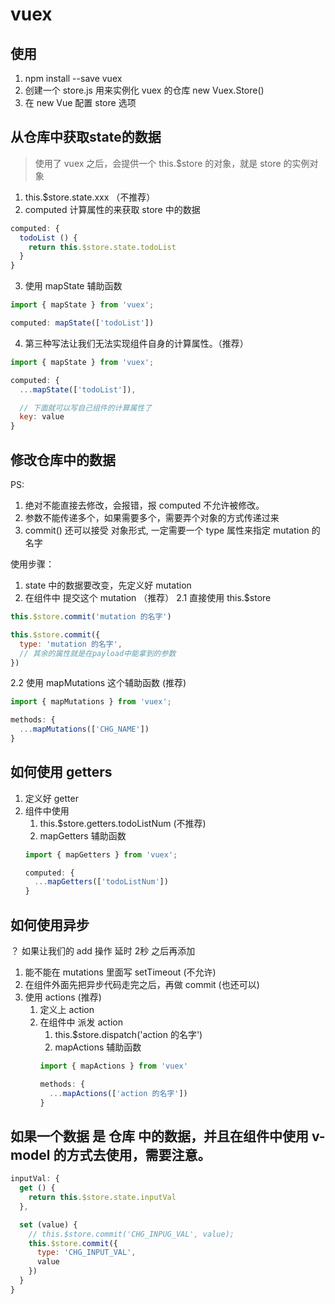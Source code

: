 # vuex

## 使用

1. npm install --save vuex
2. 创建一个 store.js 用来实例化 vuex 的仓库  new Vuex.Store()
3. 在 new Vue 配置 store 选项

## 从仓库中获取state的数据

> 使用了 vuex 之后，会提供一个 this.$store 的对象，就是 store 的实例对象

1. this.$store.state.xxx （不推荐）
2. computed 计算属性的来获取 store 中的数据
  ```js
  computed: {
    todoList () {
      return this.$store.state.todoList
    }
  }
  ```
3. 使用 mapState 辅助函数
  ```js
  import { mapState } from 'vuex';

  computed: mapState(['todoList'])
  ```
4. 第三种写法让我们无法实现组件自身的计算属性。（推荐）
  ```js
  import { mapState } from 'vuex';

  computed: {
    ...mapState(['todoList']),

    // 下面就可以写自己组件的计算属性了
    key: value
  }
  ```

## 修改仓库中的数据

PS:
1. 绝对不能直接去修改，会报错，报 computed 不允许被修改。
2. 参数不能传递多个，如果需要多个，需要弄个对象的方式传递过来
3. commit() 还可以接受 对象形式, 一定需要一个 type 属性来指定 mutation 的名字

使用步骤：
1. state 中的数据要改变，先定义好 mutation
2. 在组件中 提交这个 mutation （推荐）
  2.1 直接使用 this.$store
  ```js
  this.$store.commit('mutation 的名字')

  this.$store.commit({
    type: 'mutation 的名字',
    // 其余的属性就是在payload中能拿到的参数
  })
  ```
  2.2 使用 mapMutations 这个辅助函数  (推荐)
  ```js
  import { mapMutations } from 'vuex';

  methods: {
    ...mapMutations(['CHG_NAME'])
  }
  ```

## 如何使用 getters

1. 定义好 getter
2. 组件中使用
   1. this.$store.getters.todoListNum  (不推荐)
   2. mapGetters 辅助函数
   ```js
   import { mapGetters } from 'vuex';

   computed: {
     ...mapGetters(['todoListNum'])
   }
   ```

## 如何使用异步

？ 如果让我们的 add 操作 延时 2秒 之后再添加

1. 能不能在 mutations 里面写 setTimeout (不允许)
2. 在组件外面先把异步代码走完之后，再做 commit (也还可以)
3. 使用 actions (推荐)
   1. 定义上 action
   2. 在组件中 派发 action
      1. this.$store.dispatch('action 的名字')
      2. mapActions 辅助函数
      ```js
      import { mapActions } from 'vuex'

      methods: {
        ...mapActions(['action 的名字'])
      }
      ```

## 如果一个数据 是 仓库 中的数据，并且在组件中使用 v-model 的方式去使用，需要注意。
```js
inputVal: {
  get () {
    return this.$store.state.inputVal
  },

  set (value) {
    // this.$store.commit('CHG_INPUG_VAL', value);
    this.$store.commit({
      type: 'CHG_INPUT_VAL',
      value
    })
  }
}
```

